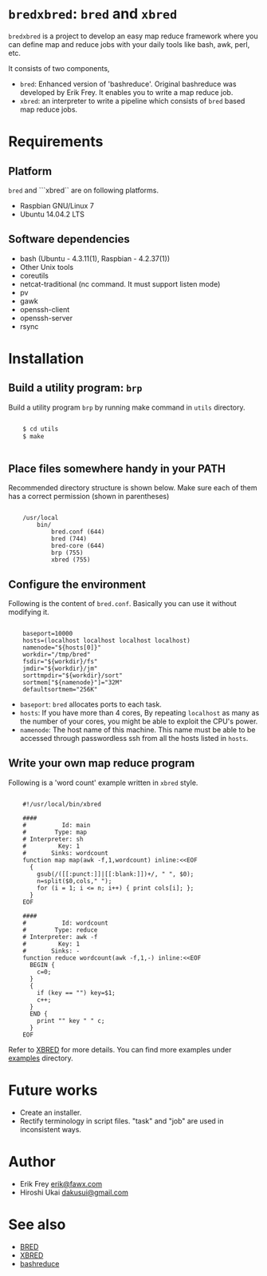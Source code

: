 # ```bredxbred```: ```bred``` and ```xbred```

```bredxbred``` is a project to develop an easy map reduce framework where you can define map and reduce jobs with your daily tools like bash, awk, perl, etc.

It consists of two components,
* ```bred```: Enhanced version of 'bashreduce'. Original bashreduce was developed by Erik Frey. It enables you to write a map reduce job. 
* ```xbred```: an interpreter to write a pipeline which consists of ```bred``` based map reduce jobs.


# Requirements

## Platform
```bred``` and ```xbred`` are on following platforms.

* Raspbian GNU/Linux 7
* Ubuntu 14.04.2 LTS

## Software dependencies

* bash (Ubuntu - 4.3.11(1), Raspbian - 4.2.37(1))
* Other Unix tools
 * coreutils 
 * netcat-traditional (nc command. It must support listen mode)
 * pv
 * gawk
 * openssh-client
 * openssh-server
 * rsync

# Installation
## Build a utility program: ```brp```
Build a utility program ```brp``` by running make command in ```utils``` directory.

```bash

    $ cd utils
	$ make
	
```


## Place files somewhere handy in your PATH
Recommended directory structure is shown below.
Make sure each of them has a correct permission (shown in parentheses)

```

    /usr/local
	    bin/
			bred.conf (644)
		    bred (744)
			bred-core (644)
			brp (755)
			xbred (755)

```

## Configure the environment

Following is the content of ```bred.conf```.
Basically you can use it without modifying it.

```

    baseport=10000
    hosts=(localhost localhost localhost localhost)
    namenode="${hosts[0]}"
    workdir="/tmp/bred"
    fsdir="${workdir}/fs"
    jmdir="${workdir}/jm"
    sorttmpdir="${workdir}/sort"
    sortmem["${namenode}"]="32M"
    defaultsortmem="256K"

```

* ```baseport```: ```bred``` allocates ports to each task.
* ```hosts```: If you have more than 4 cores, By repeating ```localhost``` as many as the number of your cores, you might be able to exploit the CPU's power.
* ```namenode```:  The host name of this machine. This name must be able to be accessed through passwordless ssh from all the hosts listed in ```hosts```.

## Write your own map reduce program

Following is a 'word count' example written in ```xbred``` style.

```

    #!/usr/local/bin/xbred
    
    ####
    #          Id: main
    #        Type: map
    # Interpreter: sh
    #         Key: 1
    #       Sinks: wordcount
    function map map(awk -f,1,wordcount) inline:<<EOF
      {
        gsub(/([[:punct:]]|[[:blank:]])+/, " ", $0);
        n=split($0,cols," ");
        for (i = 1; i <= n; i++) { print cols[i]; };
      }
    EOF
    
    ####
    #          Id: wordcount
    #        Type: reduce
    # Interpreter: awk -f
    #         Key: 1
    #       Sinks: -
    function reduce wordcount(awk -f,1,-) inline:<<EOF
      BEGIN {
        c=0;
      }
      {
        if (key == "") key=$1;
        c++;
      }
      END {
        print "" key " " c;
      }
    EOF

```

Refer to [XBRED](docs/XBRED.md) for more details.
You can find more examples under [examples](examples/EXAMPLES.md) directory.

# Future works
* Create an installer.
* Rectify terminology in script files. "task" and "job" are used in inconsistent ways.

# Author
* Erik Frey <erik@fawx.com>
* Hiroshi Ukai <dakusui@gmail.com>

# See also
* [BRED](docs/BRED.md)
* [XBRED](docs/XBRED.md)
* [bashreduce](https://github.com/erikfrey/bashreduce)
